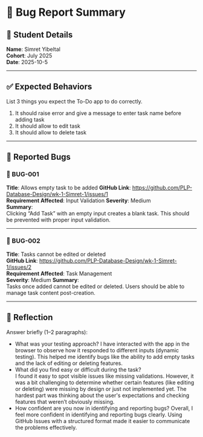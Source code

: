 

# 🐞 Bug Report Summary

## 🧾 Student Details  
**Name**: Simret Yibeltal  
**Cohort**: July 2025  
**Date**: 2025-10-5

---
## ✅ Expected Behaviors  
List 3 things you expect the To-Do app to do correctly.


1. It should raise error and give a message to enter task name before adding task  
2. It should allow to edit task   
3. It should allow to delete task

---

## 🐛 Reported Bugs  

### 🐞 BUG-001  
**Title**: Allows empty task to be added 
**GitHub Link**: https://github.com/PLP-Database-Design/wk-1-Simret-1/issues/1  
**Requirement Affected**: Input Validation
**Severity**: Medium  
**Summary**:  
Clicking “Add Task” with an empty input creates a blank task. This should be prevented with proper input validation.

---

### 🐞 BUG-002  
**Title**: Tasks cannot be edited or deleted  
**GitHub Link**: https://github.com/PLP-Database-Design/wk-1-Simret-1/issues/2  
**Requirement Affected**: Task Management  
**Severity**: Medium
**Summary**:  
Tasks once added cannot be edited or deleted. Users should be able to manage task content post-creation.

---

## 💭 Reflection  

Answer briefly (1–2 paragraphs):

- What was your testing approach?
I have interacted with the app in the browser to observe how it responded to different inputs (dynamic testing). This helped me identify bugs like the ability to add empty tasks and the lack of editing or deleting features.  
- What did you find easy or difficult during the task?  
I found it easy to spot visible issues like missing validations. However, it was a bit challenging to determine whether certain features (like editing or deleting) were missing by design or just not implemented yet. The hardest part was thinking about the user's expectations and checking features that weren’t obviously missing.
- How confident are you now in identifying and reporting bugs?
Overall, I feel more confident in identifying and reporting bugs clearly. Using GitHub Issues with a structured format made it easier to communicate the problems effectively.

